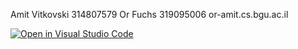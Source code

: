Amit Vitkovski 314807579
Or Fuchs 319095006
or-amit.cs.bgu.ac.il


[![Open in Visual Studio Code](https://classroom.github.com/assets/open-in-vscode-718a45dd9cf7e7f842a935f5ebbe5719a5e09af4491e668f4dbf3b35d5cca122.svg)](https://classroom.github.com/online_ide?assignment_repo_id=11344536&assignment_repo_type=AssignmentRepo)
